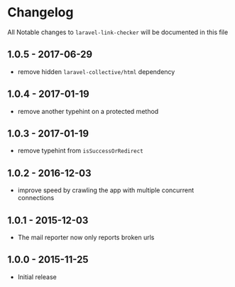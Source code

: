 # Changelog

All Notable changes to `laravel-link-checker` will be documented in this file

## 1.0.5 - 2017-06-29

- remove hidden `laravel-collective/html` dependency 

## 1.0.4 - 2017-01-19

- remove another typehint on a protected method

## 1.0.3 - 2017-01-19

- remove typehint from `isSuccessOrRedirect`

## 1.0.2 - 2016-12-03

- improve speed by crawling the app with multiple concurrent connections

## 1.0.1 - 2015-12-03

- The mail reporter now only reports broken urls

## 1.0.0 - 2015-11-25

- Initial release
